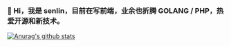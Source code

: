 ### 🌱 Hi，我是 senlin，目前在写前端，业余也折腾 GOLANG / PHP，热爱开源和新技术。

[![Anurag's github stats](https://github-readme-stats.vercel.app/api?username=xusenlin)](https://github.com/anuraghazra/github-readme-stats)

<!--
**xusenlin/xusenlin** is a ✨ _special_ ✨ repository because its `README.md` (this file) appears on your GitHub profile.

Here are some ideas to get you started:

- 🔭 I’m currently working on ...
- 🌱 I’m currently learning ...
- 👯 I’m looking to collaborate on ...
- 🤔 I’m looking for help with ...
- 💬 Ask me about ...
- 📫 How to reach me: ...
- 😄 Pronouns: ...
- ⚡ Fun fact: ...
-->
